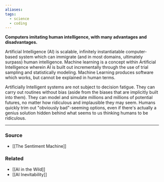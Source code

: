 ```yaml
---
aliases: 
tags:
  - science
  - coding
---
```

**Computers imitating human intelligence, with many advantages and disadvantages.**

Artificial Intelligence (AI) is scalable, infinitely instantiatable computer-based system which can immigrate (and in most domains, ultimately surpass) human intelligence. Machine learning is a concept within Artificial Intelligence wherein AI is built out incrementally through the use of trial sampling and statistically modeling. Machine Learning produces software which works, but cannot be explained in human terms.

Artificially Intelligent systems are not subject to decision fatigue. They can carry out routines without bias (aside from the biases that are implicitly built into them). They can model and simulate millions and millions of potential futures, no matter how ridiculous and implausible they may seem. Humans quickly trim out "obviously bad"-seeming options, even if there's actually a genius solution hidden behind what seems to us thinking humans to be ridiculous.

---

### Source
- [[The Sentiment Machine]]

### Related
- [[AI in the Wild]] 
- [[AI Inevitability]]